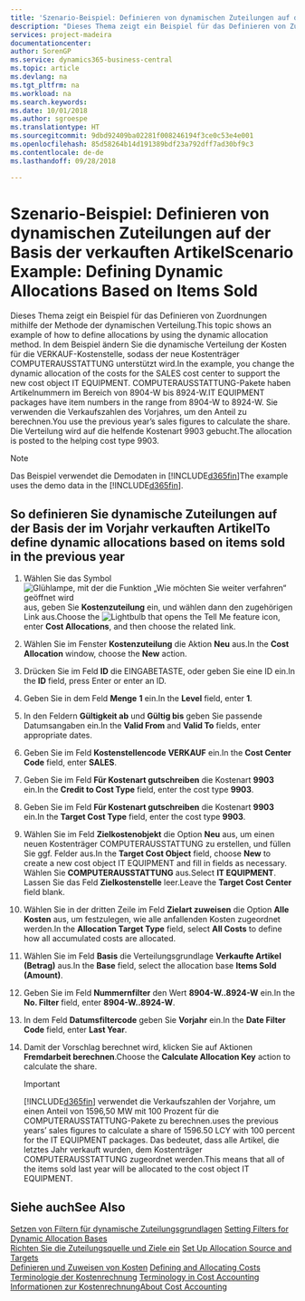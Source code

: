```yaml
---
title: 'Szenario-Beispiel: Definieren von dynamischen Zuteilungen auf der Basis der verkauften Artikel | Microsoft Docs'
description: "Dieses Thema zeigt ein Beispiel für das Definieren von Zuordnungen mithilfe der Methode der dynamischen Verteilung."
services: project-madeira
documentationcenter: 
author: SorenGP
ms.service: dynamics365-business-central
ms.topic: article
ms.devlang: na
ms.tgt_pltfrm: na
ms.workload: na
ms.search.keywords: 
ms.date: 10/01/2018
ms.author: sgroespe
ms.translationtype: HT
ms.sourcegitcommit: 9dbd92409ba02281f008246194f3ce0c53e4e001
ms.openlocfilehash: 85d58264b14d191389bdf23a792dff7ad30bf9c3
ms.contentlocale: de-de
ms.lasthandoff: 09/28/2018

---
```

# <a name="scenario-example-defining-dynamic-allocations-based-on-items-sold"></a><span data-ttu-id="29100-103">Szenario-Beispiel: Definieren von dynamischen Zuteilungen auf der Basis der verkauften Artikel</span><span class="sxs-lookup"><span data-stu-id="29100-103">Scenario Example: Defining Dynamic Allocations Based on Items Sold</span></span>
<span data-ttu-id="29100-104">Dieses Thema zeigt ein Beispiel für das Definieren von Zuordnungen mithilfe der Methode der dynamischen Verteilung.</span><span class="sxs-lookup"><span data-stu-id="29100-104">This topic shows an example of how to define allocations by using the dynamic allocation method.</span></span> <span data-ttu-id="29100-105">In dem Beispiel ändern Sie die dynamische Verteilung der Kosten für die VERKAUF-Kostenstelle, sodass der neue Kostenträger COMPUTERAUSSTATTUNG unterstützt wird.</span><span class="sxs-lookup"><span data-stu-id="29100-105">In the example, you change the dynamic allocation of the costs for the SALES cost center to support the new cost object IT EQUIPMENT.</span></span> <span data-ttu-id="29100-106">COMPUTERAUSSTATTUNG-Pakete haben Artikelnummern im Bereich von 8904-W bis 8924-W.</span><span class="sxs-lookup"><span data-stu-id="29100-106">IT EQUIPMENT packages have item numbers in the range from 8904-W to 8924-W.</span></span> <span data-ttu-id="29100-107">Sie verwenden die Verkaufszahlen des Vorjahres, um den Anteil zu berechnen.</span><span class="sxs-lookup"><span data-stu-id="29100-107">You use the previous year’s sales figures to calculate the share.</span></span> <span data-ttu-id="29100-108">Die Verteilung wird auf die helfende Kostenart 9903 gebucht.</span><span class="sxs-lookup"><span data-stu-id="29100-108">The allocation is posted to the helping cost type 9903.</span></span>  

> [!NOTE]  
>  <span data-ttu-id="29100-109">Das Beispiel verwendet die Demodaten in [!INCLUDE[d365fin](includes/d365fin_md.md)]</span><span class="sxs-lookup"><span data-stu-id="29100-109">The example uses the demo data in the [!INCLUDE[d365fin](includes/d365fin_md.md)].</span></span>  

## <a name="to-define-dynamic-allocations-based-on-items-sold-in-the-previous-year"></a><span data-ttu-id="29100-110">So definieren Sie dynamische Zuteilungen auf der Basis der im Vorjahr verkauften Artikel</span><span class="sxs-lookup"><span data-stu-id="29100-110">To define dynamic allocations based on items sold in the previous year</span></span>  

1.  <span data-ttu-id="29100-111">Wählen Sie das Symbol ![Glühlampe, mit der die Funktion „Wie möchten Sie weiter verfahren“ geöffnet wird](media/ui-search/search_small.png "Wie möchten Sie weiter verfahren?") aus, geben Sie **Kostenzuteilung** ein, und wählen dann den zugehörigen Link aus.</span><span class="sxs-lookup"><span data-stu-id="29100-111">Choose the ![Lightbulb that opens the Tell Me feature](media/ui-search/search_small.png "Tell me what you want to do") icon, enter **Cost Allocations**, and then choose the related link.</span></span>  
2.  <span data-ttu-id="29100-112">Wählen Sie im Fenster **Kostenzuteilung** die Aktion **Neu** aus.</span><span class="sxs-lookup"><span data-stu-id="29100-112">In the **Cost Allocation** window, choose the **New** action.</span></span>  
3.  <span data-ttu-id="29100-113">Drücken Sie im Feld **ID** die EINGABETASTE, oder geben Sie eine ID ein.</span><span class="sxs-lookup"><span data-stu-id="29100-113">In the **ID** field, press Enter or enter an ID.</span></span>  
4.  <span data-ttu-id="29100-114">Geben Sie in dem Feld **Menge** **1** ein.</span><span class="sxs-lookup"><span data-stu-id="29100-114">In the **Level** field, enter **1**.</span></span>  
5.  <span data-ttu-id="29100-115">In den Feldern **Gültigkeit ab** und **Gültig bis** geben Sie passende Datumsangaben ein.</span><span class="sxs-lookup"><span data-stu-id="29100-115">In the **Valid From** and **Valid To** fields, enter appropriate dates.</span></span>  
6.  <span data-ttu-id="29100-116">Geben Sie im Feld **Kostenstellencode** **VERKAUF** ein.</span><span class="sxs-lookup"><span data-stu-id="29100-116">In the **Cost Center Code** field, enter **SALES**.</span></span>  
7.  <span data-ttu-id="29100-117">Geben Sie im Feld **Für Kostenart gutschreiben** die Kostenart **9903** ein.</span><span class="sxs-lookup"><span data-stu-id="29100-117">In the **Credit to Cost Type** field, enter the cost type **9903**.</span></span>  
8.  <span data-ttu-id="29100-118">Geben Sie im Feld **Für Kostenart gutschreiben** die Kostenart **9903** ein.</span><span class="sxs-lookup"><span data-stu-id="29100-118">In the **Target Cost Type** field, enter the cost type **9903**.</span></span>  
9. <span data-ttu-id="29100-119">Wählen Sie im Feld **Zielkostenobjekt** die Option **Neu** aus, um einen neuen Kostenträger COMPUTERAUSSTATTUNG zu erstellen, und füllen Sie ggf. Felder aus.</span><span class="sxs-lookup"><span data-stu-id="29100-119">In the **Target Cost Object** field, choose **New** to create a new cost object IT EQUIPMENT and fill in fields as necessary.</span></span> <span data-ttu-id="29100-120">Wählen Sie **COMPUTERAUSSTATTUNG** aus.</span><span class="sxs-lookup"><span data-stu-id="29100-120">Select **IT EQUIPMENT**.</span></span> <span data-ttu-id="29100-121">Lassen Sie das Feld **Zielkostenstelle** leer.</span><span class="sxs-lookup"><span data-stu-id="29100-121">Leave the **Target Cost Center** field blank.</span></span>  
10. <span data-ttu-id="29100-122">Wählen Sie in der dritten Zeile im Feld **Zielart zuweisen** die Option **Alle Kosten** aus, um festzulegen, wie alle anfallenden Kosten zugeordnet werden.</span><span class="sxs-lookup"><span data-stu-id="29100-122">In the **Allocation Target Type** field, select **All Costs** to define how all accumulated costs are allocated.</span></span>  
11. <span data-ttu-id="29100-123">Wählen Sie im Feld **Basis** die Verteilungsgrundlage **Verkaufte Artikel (Betrag)** aus.</span><span class="sxs-lookup"><span data-stu-id="29100-123">In the **Base** field, select the allocation base **Items Sold (Amount)**.</span></span>  
12. <span data-ttu-id="29100-124">Geben Sie im Feld **Nummernfilter** den Wert **8904-W..8924-W** ein.</span><span class="sxs-lookup"><span data-stu-id="29100-124">In the **No. Filter** field, enter **8904-W..8924-W**.</span></span>  
13. <span data-ttu-id="29100-125">In dem Feld **Datumsfiltercode** geben Sie **Vorjahr** ein.</span><span class="sxs-lookup"><span data-stu-id="29100-125">In the **Date Filter Code** field, enter **Last Year**.</span></span>  
14. <span data-ttu-id="29100-126">Damit der Vorschlag berechnet wird, klicken Sie auf Aktionen **Fremdarbeit berechnen**.</span><span class="sxs-lookup"><span data-stu-id="29100-126">Choose the **Calculate Allocation Key** action to calculate the share.</span></span>  

    > [!IMPORTANT]  
    >  [!INCLUDE[d365fin](includes/d365fin_md.md)] <span data-ttu-id="29100-127">verwendet die Verkaufszahlen der Vorjahre, um einen Anteil von 1596,50 MW mit 100 Prozent für die COMPUTERAUSSTATTUNG-Pakete zu berechnen.</span><span class="sxs-lookup"><span data-stu-id="29100-127">uses the previous years’ sales figures to calculate a share of 1596.50 LCY with 100 percent for the IT EQUIPMENT packages.</span></span> <span data-ttu-id="29100-128">Das bedeutet, dass alle Artikel, die letztes Jahr verkauft wurden, dem Kostenträger COMPUTERAUSSTATTUNG zugeordnet werden.</span><span class="sxs-lookup"><span data-stu-id="29100-128">This means that all of the items sold last year will be allocated to the cost object IT EQUIPMENT.</span></span>  

## <a name="see-also"></a><span data-ttu-id="29100-129">Siehe auch</span><span class="sxs-lookup"><span data-stu-id="29100-129">See Also</span></span>  
 <span data-ttu-id="29100-130">[Setzen von Filtern für dynamische Zuteilungsgrundlagen](finance-setting-filters-for-dynamic-allocation-bases.md) </span><span class="sxs-lookup"><span data-stu-id="29100-130">[Setting Filters for Dynamic Allocation Bases](finance-setting-filters-for-dynamic-allocation-bases.md) </span></span>  
 <span data-ttu-id="29100-131">[Richten Sie die Zuteilungsquelle und Ziele ein](finance-how-to-set-up-allocation-source-and-targets.md) </span><span class="sxs-lookup"><span data-stu-id="29100-131">[Set Up Allocation Source and Targets](finance-how-to-set-up-allocation-source-and-targets.md) </span></span>  
 <span data-ttu-id="29100-132">[Definieren und Zuweisen von Kosten](finance-define-and-allocate-costs.md) </span><span class="sxs-lookup"><span data-stu-id="29100-132">[Defining and Allocating Costs](finance-define-and-allocate-costs.md) </span></span>  
 <span data-ttu-id="29100-133">[Terminologie der Kostenrechnung](finance-terminology-in-cost-accounting.md) </span><span class="sxs-lookup"><span data-stu-id="29100-133">[Terminology in Cost Accounting](finance-terminology-in-cost-accounting.md) </span></span>  
 [<span data-ttu-id="29100-134">Informationen zur Kostenrechnung</span><span class="sxs-lookup"><span data-stu-id="29100-134">About Cost Accounting</span></span>](finance-about-cost-accounting.md)

